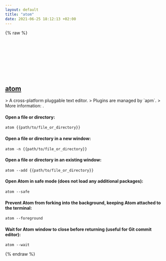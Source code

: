 ```yaml
---
layout: default
title: "atom"
date: 2021-06-25 18:12:13 +02:00
---
```

{% raw %}
<h2 id="atom">
  <a href="/en/common/atom.html">atom</a> <a href="#atom"><svg class="icon">
    <use href="/assets/images/unicode_sprite.svg#link" />
  </svg></a>
</h2>
> A cross-platform pluggable text editor.
> Plugins are managed by `apm`.
> More information: <https://atom.io/>.

#### Open a file or directory:
```shell
atom {{path/to/file_or_directory}}
```
#### Open a file or directory in a new window:
```shell
atom -n {{path/to/file_or_directory}}
```
#### Open a file or directory in an existing window:
```shell
atom --add {{path/to/file_or_directory}}
```
#### Open Atom in safe mode (does not load any additional packages):
```shell
atom --safe
```
#### Prevent Atom from forking into the background, keeping Atom attached to the terminal:
```shell
atom --foreground
```
#### Wait for Atom window to close before returning (useful for Git commit editor):
```shell
atom --wait
```
{% endraw %}